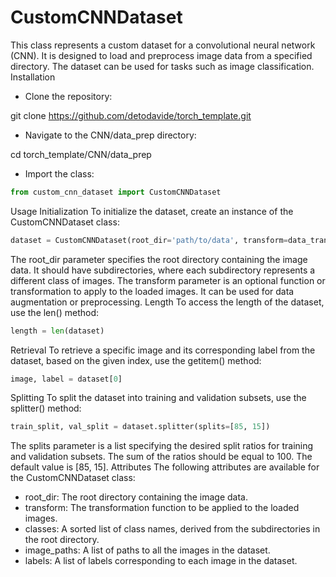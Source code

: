 # CustomCNNDataset

This class represents a custom dataset for a convolutional neural network (CNN). It is designed to load and preprocess image data from a specified directory. The dataset can be used for tasks such as image classification.
Installation

- Clone the repository:

git clone https://github.com/detodavide/torch_template.git

- Navigate to the CNN/data_prep directory:

cd torch_template/CNN/data_prep

- Import the class:

```python
from custom_cnn_dataset import CustomCNNDataset
```

Usage
Initialization
To initialize the dataset, create an instance of the CustomCNNDataset class:

```python
dataset = CustomCNNDataset(root_dir='path/to/data', transform=data_transform)
```

The root_dir parameter specifies the root directory containing the image data. It should have subdirectories, where each subdirectory represents a different class of images. The transform parameter is an optional function or transformation to apply to the loaded images. It can be used for data augmentation or preprocessing.
Length
To access the length of the dataset, use the len() method:

```python
length = len(dataset)
```

Retrieval
To retrieve a specific image and its corresponding label from the dataset, based on the given index, use the getitem() method:

```python
image, label = dataset[0]
```

Splitting
To split the dataset into training and validation subsets, use the splitter() method:

```python
train_split, val_split = dataset.splitter(splits=[85, 15])
```

The splits parameter is a list specifying the desired split ratios for training and validation subsets. The sum of the ratios should be equal to 100. The default value is [85, 15].
Attributes
The following attributes are available for the CustomCNNDataset class:

- root_dir: The root directory containing the image data.
- transform: The transformation function to be applied to the loaded images.
- classes: A sorted list of class names, derived from the subdirectories in the root directory.
- image_paths: A list of paths to all the images in the dataset.
- labels: A list of labels corresponding to each image in the dataset.
